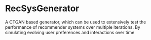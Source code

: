 # RecSysGenerator
A CTGAN based generator, which can be used to extensively test the performance of recommender systems over multiple iterations. By simulating evolving user preferences and interactions over time
